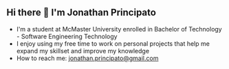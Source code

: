 ## Hi there 👋 I'm Jonathan Principato
- I'm a student at McMaster University enrolled in  Bachelor of Technology - Software Engineering Technology
- I enjoy using my free time to work on personal projects that help me expand my skillset and improve my knowledge
- How to reach me: jonathan.principato@gmail.com
<!--
**jprincip21/jprincip21** is a ✨ _special_ ✨ repository because its `README.md` (this file) appears on your GitHub profile.

Here are some ideas to get you started:

- 🔭 I’m currently working on ...
- 🌱 I’m currently learning ...
- 👯 I’m looking to collaborate on ...
- 🤔 I’m looking for help with ...
- 💬 Ask me about ...
- 📫 How to reach me: ...
- 😄 Pronouns: ...
- ⚡ Fun fact: ...
-->
